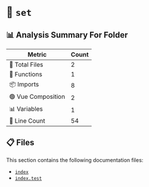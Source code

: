 # 📁 `set`

## 📊 Analysis Summary For Folder

| Metric | Count |
|--------|-------|
| 📁 Total Files | 2 |
| 🔧 Functions | 1 |
| 📦 Imports | 8 |
| 🟢 Vue Composition | 2 |
| 📊 Variables | 1 |
| 🔢 Line Count | 54 |


## 📋 Files

This section contains the following documentation files:

- [`index`](./index.md)
- [`index.test`](./index.test.md)